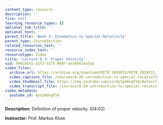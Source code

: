 ```yaml
---
content_type: resource
description: ''
file: null
learning_resource_types: []
optional_tab_title: ''
optional_text: ''
parent_title: 'Week 3: Kinematics in Special Relativity'
parent_type: CourseSection
related_resources_text: ''
resource_index_text: ''
resourcetype: Video
title: 'Lecture 8.3: Proper Velocity'
uid: 946cbb92-a1f3-5275-068f-ea38561ea3a2
video_files:
  archive_url: https://archive.org/download/MIT8.20IAP21/MIT8_20IAP21_lec08-3_300k.mp4
  video_captions_file: /courses/8-20-introduction-to-special-relativity-january-iap-2021/103634ec213050e29c47daba884ef5b0_8ytpmbkqF54.vtt
  video_thumbnail_file: https://img.youtube.com/vi/8ytpmbkqF54/default.jpg
  video_transcript_file: /courses/8-20-introduction-to-special-relativity-january-iap-2021/dda3ab7039fff89fc7366e8d3232464b_8ytpmbkqF54.pdf
video_metadata:
  youtube_id: 8ytpmbkqF54
---
```


**Description:** Definition of proper velocity. (04:02)

**Instructor:** Prof. Markus Klute
